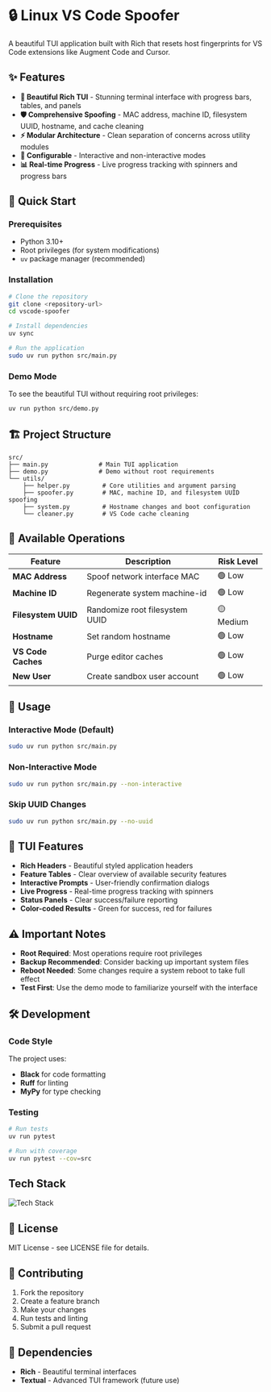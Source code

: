 # 🔒 Linux VS Code Spoofer

A beautiful TUI application built with Rich that resets host fingerprints for VS Code extensions like Augment Code and Cursor.

## ✨ Features

- **🎨 Beautiful Rich TUI** - Stunning terminal interface with progress bars, tables, and panels
- **🛡️ Comprehensive Spoofing** - MAC address, machine ID, filesystem UUID, hostname, and cache cleaning
- **⚡ Modular Architecture** - Clean separation of concerns across utility modules
- **🔧 Configurable** - Interactive and non-interactive modes
- **📊 Real-time Progress** - Live progress tracking with spinners and progress bars

## 🚀 Quick Start

### Prerequisites

- Python 3.10+
- Root privileges (for system modifications)
- `uv` package manager (recommended)

### Installation

```bash
# Clone the repository
git clone <repository-url>
cd vscode-spoofer

# Install dependencies
uv sync

# Run the application
sudo uv run python src/main.py
```

### Demo Mode

To see the beautiful TUI without requiring root privileges:

```bash
uv run python src/demo.py
```

## 🏗️ Project Structure

```
src/
├── main.py              # Main TUI application
├── demo.py              # Demo without root requirements
└── utils/
    ├── helper.py         # Core utilities and argument parsing
    ├── spoofer.py        # MAC, machine ID, and filesystem UUID spoofing
    ├── system.py         # Hostname changes and boot configuration
    └── cleaner.py        # VS Code cache cleaning
```

## 🎯 Available Operations

| Feature | Description | Risk Level |
|---------|-------------|------------|
| **MAC Address** | Spoof network interface MAC | 🟢 Low |
| **Machine ID** | Regenerate system machine-id | 🟢 Low |
| **Filesystem UUID** | Randomize root filesystem UUID | 🟡 Medium |
| **Hostname** | Set random hostname | 🟢 Low |
| **VS Code Caches** | Purge editor caches | 🟢 Low |
| **New User** | Create sandbox user account | 🟢 Low |

## 🔧 Usage

### Interactive Mode (Default)

```bash
sudo uv run python src/main.py
```

### Non-Interactive Mode

```bash
sudo uv run python src/main.py --non-interactive
```

### Skip UUID Changes

```bash
sudo uv run python src/main.py --no-uuid
```

## 🎨 TUI Features

- **Rich Headers** - Beautiful styled application headers
- **Feature Tables** - Clear overview of available security features
- **Interactive Prompts** - User-friendly confirmation dialogs
- **Live Progress** - Real-time progress tracking with spinners
- **Status Panels** - Clear success/failure reporting
- **Color-coded Results** - Green for success, red for failures

## ⚠️ Important Notes

- **Root Required**: Most operations require root privileges
- **Backup Recommended**: Consider backing up important system files
- **Reboot Needed**: Some changes require a system reboot to take full effect
- **Test First**: Use the demo mode to familiarize yourself with the interface

## 🛠️ Development

### Code Style

The project uses:
- **Black** for code formatting
- **Ruff** for linting
- **MyPy** for type checking

### Testing

```bash
# Run tests
uv run pytest

# Run with coverage
uv run pytest --cov=src
```

## Tech Stack

![Tech Stack](https://go-skill-icons.vercel.app/api/icons?i=python)

## 📝 License

MIT License - see LICENSE file for details.

## 🤝 Contributing

1. Fork the repository
2. Create a feature branch
3. Make your changes
4. Run tests and linting
5. Submit a pull request

## 🔗 Dependencies

- **Rich** - Beautiful terminal interfaces
- **Textual** - Advanced TUI framework (future use)

